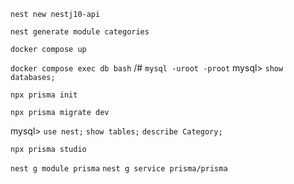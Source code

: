 `nest new nestj10-api`

`nest generate module categories`

`docker compose up`

`docker compose exec db bash`
/#
  `mysql -uroot -proot`
mysql>
  `show databases;`

`npx prisma init`

`npx prisma migrate dev`

mysql>
  `use nest;`
  `show tables;`
  `describe Category;`

`npx prisma studio`

`nest g module prisma`
`nest g service prisma/prisma`
